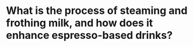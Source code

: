 # What is the process of steaming and frothing milk, and how does it enhance espresso-based drinks?


